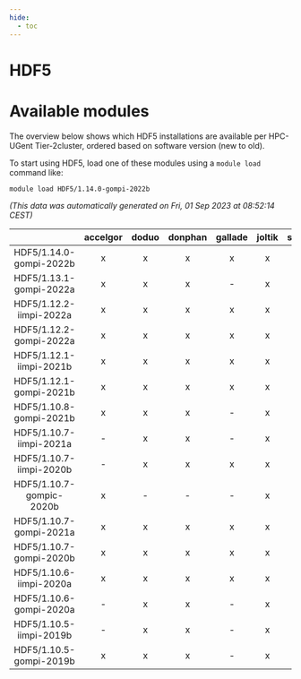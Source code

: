 ```yaml
---
hide:
  - toc
---
```


HDF5
====

# Available modules


The overview below shows which HDF5 installations are available per HPC-UGent Tier-2cluster, ordered based on software version (new to old).

To start using HDF5, load one of these modules using a `module load` command like:

```shell
module load HDF5/1.14.0-gompi-2022b
```

*(This data was automatically generated on Fri, 01 Sep 2023 at 08:52:14 CEST)*  

| |accelgor|doduo|donphan|gallade|joltik|skitty|swalot|victini|
| :---: | :---: | :---: | :---: | :---: | :---: | :---: | :---: | :---: |
|HDF5/1.14.0-gompi-2022b|x|x|x|x|x|x|x|x|
|HDF5/1.13.1-gompi-2022a|x|x|x|-|x|x|x|x|
|HDF5/1.12.2-iimpi-2022a|x|x|x|x|x|x|x|x|
|HDF5/1.12.2-gompi-2022a|x|x|x|x|x|x|x|x|
|HDF5/1.12.1-iimpi-2021b|x|x|x|x|x|x|x|x|
|HDF5/1.12.1-gompi-2021b|x|x|x|x|x|x|x|x|
|HDF5/1.10.8-gompi-2021b|x|x|x|-|x|x|x|x|
|HDF5/1.10.7-iimpi-2021a|-|x|x|-|x|x|x|x|
|HDF5/1.10.7-iimpi-2020b|-|x|x|x|x|x|x|x|
|HDF5/1.10.7-gompic-2020b|x|-|-|-|x|-|-|-|
|HDF5/1.10.7-gompi-2021a|x|x|x|x|x|x|x|x|
|HDF5/1.10.7-gompi-2020b|x|x|x|x|x|x|x|x|
|HDF5/1.10.6-iimpi-2020a|x|x|x|x|x|x|x|x|
|HDF5/1.10.6-gompi-2020a|-|x|x|-|x|x|x|x|
|HDF5/1.10.5-iimpi-2019b|-|x|x|-|x|x|x|x|
|HDF5/1.10.5-gompi-2019b|x|x|x|-|x|x|x|x|

